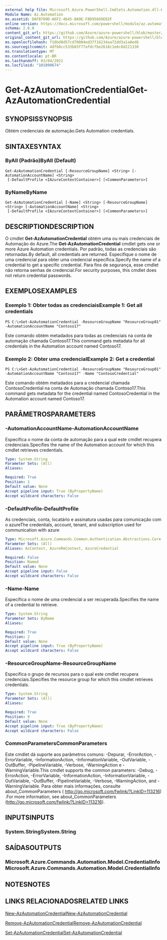 ```yaml
---
external help file: Microsoft.Azure.PowerShell.Cmdlets.Automation.dll-Help.xml
Module Name: Az.Automation
ms.assetid: DAFB709D-A6F2-4645-8A9E-F8D95669E02F
online version: https://docs.microsoft.com/powershell/module/az.automation/get-azautomationcredential
schema: 2.0.0
content_git_url: https://github.com/Azure/azure-powershell/blob/master/src/Automation/Automation/help/Get-AzAutomationCredential.md
original_content_git_url: https://github.com/Azure/azure-powershell/blob/master/src/Automation/Automation/help/Get-AzAutomationCredential.md
ms.openlocfilehash: f10bd8d57cd70004ed37f16234aa72dd3a1a8ed6
ms.sourcegitcommit: 4dfb0cc533b83f77afdcfbe2618c1e6c8d221330
ms.translationtype: MT
ms.contentlocale: pt-BR
ms.lasthandoff: 03/04/2021
ms.locfileid: "101890674"
---
```

# <span data-ttu-id="736cc-101">Get-AzAutomationCredential</span><span class="sxs-lookup"><span data-stu-id="736cc-101">Get-AzAutomationCredential</span></span>

## <span data-ttu-id="736cc-102">SYNOPSIS</span><span class="sxs-lookup"><span data-stu-id="736cc-102">SYNOPSIS</span></span>
<span data-ttu-id="736cc-103">Obtém credenciais de automação.</span><span class="sxs-lookup"><span data-stu-id="736cc-103">Gets Automation credentials.</span></span>

## <span data-ttu-id="736cc-104">SINTAXE</span><span class="sxs-lookup"><span data-stu-id="736cc-104">SYNTAX</span></span>

### <span data-ttu-id="736cc-105">ByAll (Padrão)</span><span class="sxs-lookup"><span data-stu-id="736cc-105">ByAll (Default)</span></span>
```
Get-AzAutomationCredential [-ResourceGroupName] <String> [-AutomationAccountName] <String>
 [-DefaultProfile <IAzureContextContainer>] [<CommonParameters>]
```

### <span data-ttu-id="736cc-106">ByName</span><span class="sxs-lookup"><span data-stu-id="736cc-106">ByName</span></span>
```
Get-AzAutomationCredential [-Name] <String> [-ResourceGroupName] <String> [-AutomationAccountName] <String>
 [-DefaultProfile <IAzureContextContainer>] [<CommonParameters>]
```

## <span data-ttu-id="736cc-107">DESCRIPTION</span><span class="sxs-lookup"><span data-stu-id="736cc-107">DESCRIPTION</span></span>
<span data-ttu-id="736cc-108">O cmdlet **Get-AzAutomationCredential** obtém uma ou mais credenciais de Automação do Azure.</span><span class="sxs-lookup"><span data-stu-id="736cc-108">The **Get-AzAutomationCredential** cmdlet gets one or more Azure Automation credentials.</span></span>
<span data-ttu-id="736cc-109">Por padrão, todas as credenciais são retornadas.</span><span class="sxs-lookup"><span data-stu-id="736cc-109">By default, all credentials are returned.</span></span>
<span data-ttu-id="736cc-110">Especifique o nome de uma credencial para obter uma credencial específica.</span><span class="sxs-lookup"><span data-stu-id="736cc-110">Specify the name of a credential to get a specific credential.</span></span>
<span data-ttu-id="736cc-111">Para fins de segurança, esse cmdlet não retorna senhas de credencial.</span><span class="sxs-lookup"><span data-stu-id="736cc-111">For security purposes, this cmdlet does not return credential passwords.</span></span>

## <span data-ttu-id="736cc-112">EXEMPLOS</span><span class="sxs-lookup"><span data-stu-id="736cc-112">EXAMPLES</span></span>

### <span data-ttu-id="736cc-113">Exemplo 1: Obter todas as credenciais</span><span class="sxs-lookup"><span data-stu-id="736cc-113">Example 1: Get all credentials</span></span>
```
PS C:\>Get-AzAutomationCredential -ResourceGroupName "ResourceGroup01" -AutomationAccountName "Contoso17"
```

<span data-ttu-id="736cc-114">Este comando obtém metadados para todas as credenciais na conta de automação chamada Contoso17.</span><span class="sxs-lookup"><span data-stu-id="736cc-114">This command gets metadata for all credentials in the Automation account named Contoso17.</span></span>

### <span data-ttu-id="736cc-115">Exemplo 2: Obter uma credencial</span><span class="sxs-lookup"><span data-stu-id="736cc-115">Example 2: Get a credential</span></span>
```
PS C:\>Get-AzAutomationCredential -ResourceGroupName "ResourceGroup01" -AutomationAccountName "Contoso17" -Name "ContosoCredential"
```

<span data-ttu-id="736cc-116">Este comando obtém metadados para a credencial chamada ContosoCredential na conta de Automação chamada Contoso17.</span><span class="sxs-lookup"><span data-stu-id="736cc-116">This command gets metadata for the credential named ContosoCredential in the Automation account named Contoso17.</span></span>

## <span data-ttu-id="736cc-117">PARÂMETROS</span><span class="sxs-lookup"><span data-stu-id="736cc-117">PARAMETERS</span></span>

### <span data-ttu-id="736cc-118">-AutomationAccountName</span><span class="sxs-lookup"><span data-stu-id="736cc-118">-AutomationAccountName</span></span>
<span data-ttu-id="736cc-119">Especifica o nome da conta de automação para a qual este cmdlet recupera credenciais.</span><span class="sxs-lookup"><span data-stu-id="736cc-119">Specifies the name of the Automation account for which this cmdlet retrieves credentials.</span></span>

```yaml
Type: System.String
Parameter Sets: (All)
Aliases:

Required: True
Position: 1
Default value: None
Accept pipeline input: True (ByPropertyName)
Accept wildcard characters: False
```

### <span data-ttu-id="736cc-120">-DefaultProfile</span><span class="sxs-lookup"><span data-stu-id="736cc-120">-DefaultProfile</span></span>
<span data-ttu-id="736cc-121">As credenciais, conta, locatário e assinatura usadas para comunicação com o azure</span><span class="sxs-lookup"><span data-stu-id="736cc-121">The credentials, account, tenant, and subscription used for communication with azure</span></span>

```yaml
Type: Microsoft.Azure.Commands.Common.Authentication.Abstractions.Core.IAzureContextContainer
Parameter Sets: (All)
Aliases: AzContext, AzureRmContext, AzureCredential

Required: False
Position: Named
Default value: None
Accept pipeline input: False
Accept wildcard characters: False
```

### <span data-ttu-id="736cc-122">-Name</span><span class="sxs-lookup"><span data-stu-id="736cc-122">-Name</span></span>
<span data-ttu-id="736cc-123">Especifica o nome de uma credencial a ser recuperada.</span><span class="sxs-lookup"><span data-stu-id="736cc-123">Specifies the name of a credential to retrieve.</span></span>

```yaml
Type: System.String
Parameter Sets: ByName
Aliases:

Required: True
Position: 2
Default value: None
Accept pipeline input: True (ByPropertyName)
Accept wildcard characters: False
```

### <span data-ttu-id="736cc-124">-ResourceGroupName</span><span class="sxs-lookup"><span data-stu-id="736cc-124">-ResourceGroupName</span></span>
<span data-ttu-id="736cc-125">Especifica o grupo de recursos para o qual este cmdlet recupera credenciais.</span><span class="sxs-lookup"><span data-stu-id="736cc-125">Specifies the resource group for which this cmdlet retrieves credentials.</span></span>

```yaml
Type: System.String
Parameter Sets: (All)
Aliases:

Required: True
Position: 0
Default value: None
Accept pipeline input: True (ByPropertyName)
Accept wildcard characters: False
```

### <span data-ttu-id="736cc-126">CommonParameters</span><span class="sxs-lookup"><span data-stu-id="736cc-126">CommonParameters</span></span>
<span data-ttu-id="736cc-127">Este cmdlet dá suporte aos parâmetros comuns: -Depurar, -ErrorAction, -ErrorVariable, -InformationAction, -InformationVariable, -OutVariable, -OutBuffer, -PipelineVariable, -Verbose, -WarningAction e -WarningVariable.</span><span class="sxs-lookup"><span data-stu-id="736cc-127">This cmdlet supports the common parameters: -Debug, -ErrorAction, -ErrorVariable, -InformationAction, -InformationVariable, -OutVariable, -OutBuffer, -PipelineVariable, -Verbose, -WarningAction, and -WarningVariable.</span></span> <span data-ttu-id="736cc-128">Para obter mais informações, consulte about_CommonParameters ( http://go.microsoft.com/fwlink/?LinkID=113216) .</span><span class="sxs-lookup"><span data-stu-id="736cc-128">For more information, see about_CommonParameters (http://go.microsoft.com/fwlink/?LinkID=113216).</span></span>

## <span data-ttu-id="736cc-129">INPUTS</span><span class="sxs-lookup"><span data-stu-id="736cc-129">INPUTS</span></span>

### <span data-ttu-id="736cc-130">System.String</span><span class="sxs-lookup"><span data-stu-id="736cc-130">System.String</span></span>

## <span data-ttu-id="736cc-131">SAÍDAS</span><span class="sxs-lookup"><span data-stu-id="736cc-131">OUTPUTS</span></span>

### <span data-ttu-id="736cc-132">Microsoft.Azure.Commands.Automation.Model.CredentialInfo</span><span class="sxs-lookup"><span data-stu-id="736cc-132">Microsoft.Azure.Commands.Automation.Model.CredentialInfo</span></span>

## <span data-ttu-id="736cc-133">NOTES</span><span class="sxs-lookup"><span data-stu-id="736cc-133">NOTES</span></span>

## <span data-ttu-id="736cc-134">LINKS RELACIONADOS</span><span class="sxs-lookup"><span data-stu-id="736cc-134">RELATED LINKS</span></span>

[<span data-ttu-id="736cc-135">New-AzAutomationCredential</span><span class="sxs-lookup"><span data-stu-id="736cc-135">New-AzAutomationCredential</span></span>](./New-AzAutomationCredential.md)

[<span data-ttu-id="736cc-136">Remove-AzAutomationCredential</span><span class="sxs-lookup"><span data-stu-id="736cc-136">Remove-AzAutomationCredential</span></span>](./Remove-AzAutomationCredential.md)

[<span data-ttu-id="736cc-137">Set-AzAutomationCredential</span><span class="sxs-lookup"><span data-stu-id="736cc-137">Set-AzAutomationCredential</span></span>](./Set-AzAutomationCredential.md)


